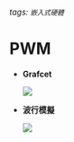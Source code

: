 ###### tags: `嵌入式硬體`
# PWM
* **Grafcet**

    ![](https://i.imgur.com/Zt35D9H.png)
* **波行模擬**

    ![](https://i.imgur.com/8XNGvi3.png)
